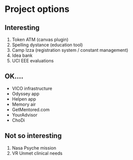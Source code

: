 # Project options

## Interesting

1) Token ATM (canvas plugin)
2) Spelling dystance (education tool)
3) Camp Izza (registration system / constant management)
4) Idea bank
5) UCI EEE evaluations

## OK....

- VICO infrastructure
- Odyssey app
- Helpen app
- Memory air
- GetMentored.com
- YourAdvisor
- ChoDi

## Not so interesting

1) Nasa Psyche mission
2) VR Unmet clinical needs